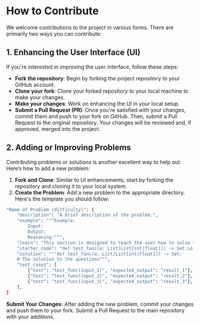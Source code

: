 # How to Contribute

We welcome contributions to the project in various forms. There are primarily two ways you can contribute:

## 1. Enhancing the User Interface (UI)

If you're interested in improving the user interface, follow these steps:

- **Fork the repository**: Begin by forking the project repository to your GitHub account.
- **Clone your fork**: Clone your forked repository to your local machine to make your changes.
- **Make your changes**: Work on enhancing the UI in your local setup.
- **Submit a Pull Request (PR)**: Once you're satisfied with your changes, commit them and push to your fork on GitHub. Then, submit a Pull Request to the original repository. Your changes will be reviewed and, if approved, merged into the project.

## 2. Adding or Improving Problems

Contributing problems or solutions is another excellent way to help out. Here’s how to add a new problem:

1. **Fork and Clone**: Similar to UI enhancements, start by forking the repository and cloning it to your local system.
2. **Create the Problem**: Add a new problem to the appropriate directory. Here's the template you should follow:

```bash
"Name of Problem (difficulty)": {
    "description": "A brief description of the problem.",
    "example": """Example:
        Input:
        Output:
        Reasoning:""",
    "learn": "This section is designed to teach the user how to solve the problem without directly giving away the answer.",
    "starter_code": "def test_func(a: List[List[int|float]]) -> Set:\n    return (n, m)",
    "solution": """def test_func(a: List[List[int|float]]) -> Set:
    # The solution to the questions""",
    "test_cases": [
        {"test": "test_func(input_1)", "expected_output": "result_1"},
        {"test": "test_func(input_2)", "expected_output": "result_2"},
        {"test": "test_func(input_3)", "expected_output": "result_3"},
    ],
}
```
**Submit Your Changes:** After adding the new problem, commit your changes and push them to your fork. Submit a Pull Request to the main repository with your additions.
